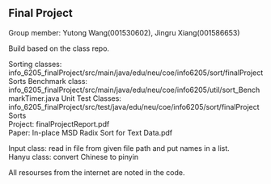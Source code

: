 <h2>Final Project</h2>

Group member: Yutong Wang(001530602), Jingru Xiang(001586653)

Build based on the class repo.

Sorting classes: info_6205_finalProject/src/main/java/edu/neu/coe/info6205/sort/finalProjectSorts
Benchmark class: info_6205_finalProject/src/main/java/edu/neu/coe/info6205/util/sort_BenchmarkTimer.java
Unit Test Classes: info_6205_finalProject/src/test/java/edu/neu/coe/info6205/sort/finalProjectSorts <br>
Project: finalProjectReport.pdf <br>
Paper: In-place MSD Radix Sort for Text Data.pdf

Input class: read in file from given file path and put names in a list.<br>
Hanyu class: convert Chinese to pinyin

All resourses from the internet are noted in the code.
